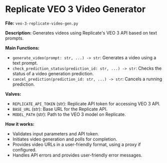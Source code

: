 # Replicate VEO 3 Video Generator

**File:** `veo-3-replicate-video-gen.py`

**Description:**
Generates videos using Replicate's VEO 3 API based on text prompts.

**Main Functions:**
- `generate_video(prompt: str, ...) -> str`: Generates a video using a text prompt.
- `check_prediction_status(prediction_id: str, ...) -> str`: Checks the status of a video generation prediction.
- `cancel_prediction(prediction_id: str, ...) -> str`: Cancels a running prediction.

**Valves:**
- `REPLICATE_API_TOKEN` (str): Replicate API token for accessing VEO 3 API.
- `BASE_URL` (str): Base URL for the Replicate API.
- `MODEL_PATH` (str): Path to the VEO 3 model on Replicate.

**How it works:**
- Validates input parameters and API token.
- Initiates video generation and polls for completion.
- Provides video URLs in a user-friendly format, using a proxy if configured.
- Handles API errors and provides user-friendly error messages.
